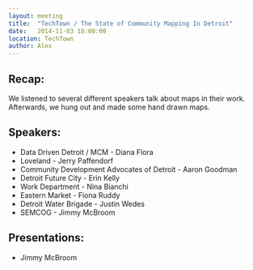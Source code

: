 ```yaml
---
layout: meeting
title:  "TechTown / The State of Community Mapping In Detroit"
date:   2014-11-03 18:00:00
location: TechTown
author: Alex
---
```


## Recap:

We listened to several different speakers talk about maps in their work. Afterwards, we hung out and made some hand drawn maps.

## Speakers:

* Data Driven Detroit / MCM - Diana Flora
* Loveland - Jerry Paffendorf
* Community Development Advocates of Detroit - Aaron Goodman
* Detroit Future City - Erin Kelly
* Work Department - Nina Bianchi
* Eastern Market - Fiona Ruddy
* Detroit Water Brigade - Justin Wedes
* SEMCOG - Jimmy McBroom

## Presentations:

* Jimmy McBroom